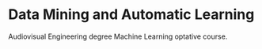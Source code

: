 # Data Mining and Automatic Learning

Audiovisual Engineering degree Machine Learning optative course.
